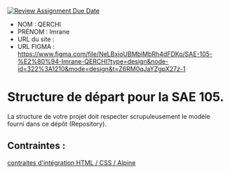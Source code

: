 [![Review Assignment Due Date](https://classroom.github.com/assets/deadline-readme-button-24ddc0f5d75046c5622901739e7c5dd533143b0c8e959d652212380cedb1ea36.svg)](https://classroom.github.com/a/kGMeGFDJ)
- NOM : QERCHI
- PRÉNOM : Imrane
- URL du site :
- URL FIGMA : https://www.figma.com/file/NeLBxioUBMbiMbRh4dFDKo/SAE-105-%E2%80%94-Imrane-QERCHI?type=design&node-id=322%3A1210&mode=design&t=Z6RM0qJaYZgpX27z-1

# Structure de départ pour la SAE 105.

La structure de votre projet doit respecter scrupuleusement le modèle fourni dans ce dépôt (Repository).

## Contraintes :
[contraites d'intégration HTML / CSS / Alpine](https://moodle.univ-fcomte.fr/mod/page/view.php?id=645799)
